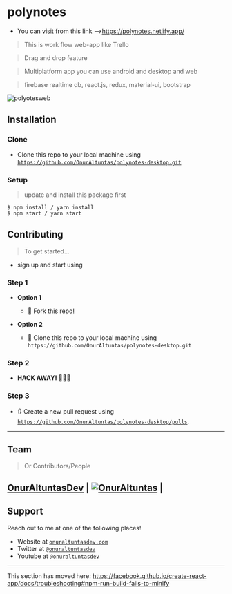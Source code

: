 
# polynotes
- You can visit from this link -->https://polynotes.netlify.app/

> This is work flow web-app like Trello

> Drag and drop feature

> Multiplatform app you can use android and desktop and web 

> firebase realtime db, react.js, redux, material-ui, bootstrap

![polyotesweb](https://user-images.githubusercontent.com/53194850/91444250-248d0880-e87d-11ea-8af5-bf6b733654c6.PNG)


## Installation

### Clone

- Clone this repo to your local machine using <a href="https://github.com/OnurAltuntas/polynotes-desktop.git" target="_blank">`https://github.com/OnurAltuntas/polynotes-desktop.git`</a>

### Setup

> update and install this package first

```shell
$ npm install / yarn install
$ npm start / yarn start
```

## Contributing

> To get started...
- sign up and start using 

### Step 1

- **Option 1**
    - 🍴 Fork this repo!

- **Option 2**
    - 👯 Clone this repo to your local machine using `https://github.com/OnurAltuntas/polynotes-desktop.git`

### Step 2

- **HACK AWAY!** 🔨🔨🔨

### Step 3

- 🔃 Create a new pull request using <a href="https://github.com/OnurAltuntas/polynotes-desktop/pulls" target="_blank">`https://github.com/OnurAltuntas/polynotes-desktop/pulls`</a>.

---

## Team

> Or Contributors/People

 <a href="https://onuraltuntasdev.netlify.app/" target="_blank">**OnurAltuntasDev**</a> 
 | [![OnurAltuntas](https://avatars0.githubusercontent.com/u/53194850?s=460&u=88ff0b9c8fe41c908d3c9b7ff43eb00dba669e66&v=4)](https://onuraltuntasdev.netlify.app)  |
---

## Support

Reach out to me at one of the following places!

- Website at <a href="https://onuraltuntasdev.netlify.app/" target="_blank">`onuraltuntasdev.com`</a>
- Twitter at <a href="http://twitter.com/onuraltuntasdev" target="_blank">`@onuraltuntasdev`</a>
- Youtube at <a href="https://www.youtube.com/channel/UCalJQ45NyMzMvPqK5n0xYEA" target="_blank">`@onuraltuntasdev`</a>
---



This section has moved here: https://facebook.github.io/create-react-app/docs/troubleshooting#npm-run-build-fails-to-minify

